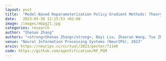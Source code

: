 ```yaml
---
layout: post
title:  "Model-Based Reparameterization Policy Gradient Methods: Theory and Practical Algorithms"
date:   2023-05-30 12:15:53 +02:00
image: /images/mbpg21.jpg
categories: research
author: "Shenao Zhang"
authors: "<strong>Shenao Zhang</strong>, Boyi Liu, Zhaoran Wang, Tuo Zhao"
venue: "Neural Information Processing Systems (NeurIPS), 2023"
arxiv: https://neurips.cc/virtual/2023/poster/71140
code: https://github.com/agentification/RP_PGM
---
```

